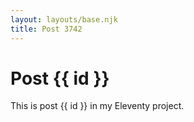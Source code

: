 ```yaml
---
layout: layouts/base.njk
title: Post 3742
---
```


# Post {{ id }}

This is post {{ id }} in my Eleventy project.
